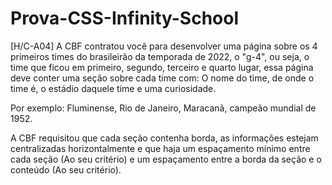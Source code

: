 # Prova-CSS-Infinity-School
[H/C-A04] A CBF contratou você para desenvolver uma página sobre os 4 primeiros times do brasileirão da temporada de 2022, o "g-4", ou seja, o time que ficou em primeiro, segundo, terceiro e quarto lugar, essa página deve conter uma seção sobre cada time com: O nome do time, de onde o time é, o estádio daquele time e uma curiosidade.

Por exemplo: Fluminense, Rio de Janeiro, Maracanã, campeão mundial de 1952.

A CBF requisitou que cada seção contenha borda, as informações estejam centralizadas horizontalmente e que haja um espaçamento mínimo entre cada seção (Ao seu critério) e um espaçamento entre a borda da seção e o conteúdo (Ao seu critério).
